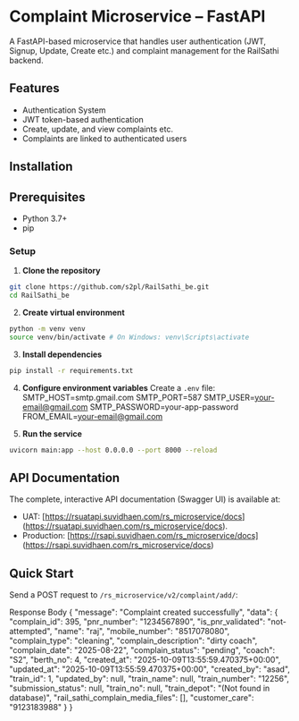 # Complaint Microservice – FastAPI

A FastAPI-based microservice that handles user authentication (JWT, Signup, Update, Create etc.) and complaint management for the RailSathi backend.

## Features
- Authentication System
- JWT token-based authentication
- Create, update, and view complaints etc.
- Complaints are linked to authenticated users
  
## Installation


## Prerequisites
- Python 3.7+
- pip

### Setup

1. **Clone the repository**
 ```bash
git clone https://github.com/s2pl/RailSathi_be.git
cd RailSathi_be
```

2. **Create virtual environment**

```bash
python -m venv venv
source venv/bin/activate # On Windows: venv\Scripts\activate
```

3. **Install dependencies**

```bash
pip install -r requirements.txt
```
4. **Configure environment variables**
Create a `.env` file:
SMTP_HOST=smtp.gmail.com
SMTP_PORT=587
SMTP_USER=your-email@gmail.com
SMTP_PASSWORD=your-app-password
FROM_EMAIL=your-email@gmail.com

5. **Run the service**

```bash
uvicorn main:app --host 0.0.0.0 --port 8000 --reload
```


## API Documentation

The complete, interactive API documentation (Swagger UI) is available at:
- UAT: [https://rsuatapi.suvidhaen.com/rs_microservice/docs] (https://rsuatapi.suvidhaen.com/rs_microservice/docs).
- Production: [https://rsapi.suvidhaen.com/rs_microservice/docs] (https://rsapi.suvidhaen.com/rs_microservice/docs)

## Quick Start

Send a POST request to `/rs_microservice/v2/complaint/add/`:

Response Body
{
  "message": "Complaint created successfully",
  "data": {
    "complain_id": 395,
    "pnr_number": "1234567890",
    "is_pnr_validated": "not-attempted",
    "name": "raj",
    "mobile_number": "8517078080",
    "complain_type": "cleaning",
    "complain_description": "dirty coach",
    "complain_date": "2025-08-22",
    "complain_status": "pending",
    "coach": "S2",
    "berth_no": 4,
    "created_at": "2025-10-09T13:55:59.470375+00:00",
    "updated_at": "2025-10-09T13:55:59.470375+00:00",
    "created_by": "asad",
    "train_id": 1,
    "updated_by": null,
    "train_name": null,
    "train_number": "12256",
    "submission_status": null,
    "train_no": null,
    "train_depot": "(Not found in database)",
    "rail_sathi_complain_media_files": [],
    "customer_care": "9123183988"
  }
}
